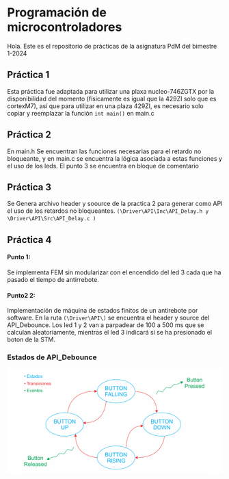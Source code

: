 # Programación de microcontroladores

Hola. Este es el repositorio de prácticas de la asignatura PdM del bimestre 1-2024

## Práctica 1

Esta práctica fue adaptada para utilizar una plaxa nucleo-746ZGTX por la disponibilidad del momento (físicamente es igual que la 429ZI solo que es cortexM7), así que para utilizar en una plaza 429ZI, es necesario solo copiar y reemplazar la función ```int main()``` en main.c

## Práctica 2

En main.h Se encuentran las funciones necesarias para el retardo no bloqueante, y en main.c se encuentra la lógica asociada a estas funciones y el uso de los leds. El punto 3 se encuentra en bloque de comentario

## Práctica 3

Se Genera archivo header y soource de la practica 2 para generar como API el uso de los retardos no bloqueantes. ```(\Driver\API\Inc\API_Delay.h y \Driver\API\Src\API_Delay.c )```  

## Práctica 4

#### Punto 1:
Se implementa FEM sin modularizar con el encendido del led 3 cada que ha pasado el tiempo de antirrebote.


#### Punto2 2:
Implementación de máquina de estados finitos de un antirebote por software. En la ruta ```(\Driver\API\)``` se encuentra el header y source del API_Debounce. Los led 1 y 2 van a parpadear de 100 a 500 ms que se calculan aleatoriamente, mientras el led 3 indicará si se ha presionado el boton de la STM.

### Estados de API_Debounce

![Estados del API debounce](PRACTICA%204_01/FSM.png)


